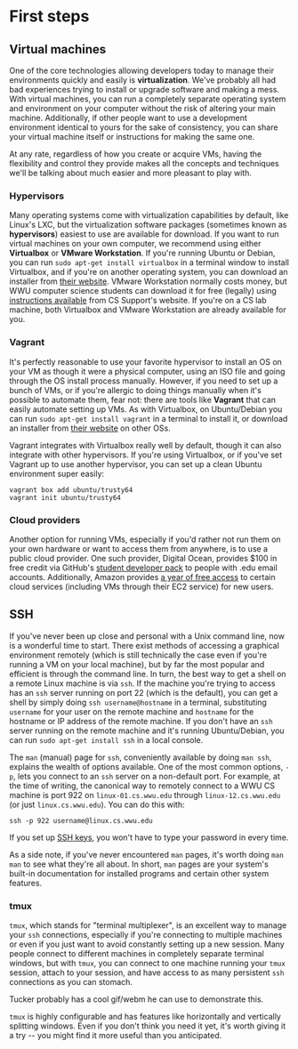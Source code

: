 First steps
===========

Virtual machines
----------------

One of the core technologies allowing developers today to manage their environments quickly and easily is **virtualization**. We've probably all had bad experiences trying to install or upgrade software and making a mess. With virtual machines, you can run a completely separate operating system and environment on your computer without the risk of altering your main machine. Additionally, if other people want to use a development environment identical to yours for the sake of consistency, you can share your virtual machine itself or instructions for making the same one.

At any rate, regardless of how you create or acquire VMs, having the flexibility and control they provide makes all the concepts and techniques we'll be talking about much easier and more pleasant to play with.

### Hypervisors

Many operating systems come with virtualization capabilities by default, like Linux's LXC, but the virtualization software packages (sometimes known as **hypervisors**) easiest to use are available for download. If you want to run virtual machines on your own computer, we recommend using either **Virtualbox** or **VMware Workstation**. If you're running Ubuntu or Debian, you can run `sudo apt-get install virtualbox` in a terminal window to install Virtualbox, and if you're on another operating system, you can download an installer from [their website](https://www.virtualbox.org/wiki/Downloads). VMware Workstation normally costs money, but WWU computer science students can download it for free (legally) using [instructions available](https://support.cs.wwu.edu) from CS Support's website. If you're on a CS lab machine, both Virtualbox and VMware Workstation are already available for you.

### Vagrant

It's perfectly reasonable to use your favorite hypervisor to install an OS on your VM as though it were a physical computer, using an ISO file and going through the OS install process manually. However, if you need to set up a bunch of VMs, or if you're allergic to doing things manually when it's possible to automate them, fear not: there are tools like **Vagrant** that can easily automate setting up VMs. As with Virtualbox, on Ubuntu/Debian you can run `sudo apt-get install vagrant` in a terminal to install it, or download an installer from [their website](https://www.vagrantup.com/downloads.html) on other OSs.

Vagrant integrates with Virtualbox really well by default, though it can also integrate with other hypervisors. If you're using Virtualbox, or if you've set Vagrant up to use another hypervisor, you can set up a clean Ubuntu environment super easily:

    vagrant box add ubuntu/trusty64
    vagrant init ubuntu/trusty64

### Cloud providers

Another option for running VMs, especially if you'd rather not run them on your own hardware or want to access them from anywhere, is to use a public cloud provider. One such provider, Digital Ocean, provides $100 in free credit via GitHub's [student developer pack](https://education.github.com/pack) to people with .edu email accounts. Additionally, Amazon provides [a year of free access](https://aws.amazon.com/free/) to certain cloud services (including VMs through their EC2 service) for new users.

SSH
---

If you've never been up close and personal with a Unix command line, now is a wonderful time to start. There exist methods of accessing a graphical environment remotely (which is still technically the case even if you're running a VM on your local machine), but by far the most popular and efficient is through the command line. In turn, the best way to get a shell on a remote Linux machine is via `ssh`. If the machine you're trying to access has an `ssh` server running on port 22 (which is the default), you can get a shell by simply doing `ssh username@hostname` in a terminal, substituting `username` for your user on the remote machine and `hostname` for the hostname or IP address of the remote machine. If you don't have an `ssh` server running on the remote machine and it's running Ubuntu/Debian, you can run `sudo apt-get install ssh` in a local console.

The `man` (manual) page for `ssh`, conveniently available by doing `man ssh`, explains the wealth of options available. One of the most common options, `-p`, lets you connect to an `ssh` server on a non-default port. For example, at the time of writing, the canonical way to remotely connect to a WWU CS machine is port 922 on `linux-01.cs.wwu.edu` through `linux-12.cs.wwu.edu` (or just `linux.cs.wwu.edu`). You can do this with:

    ssh -p 922 username@linux.cs.wwu.edu

If you set up [SSH keys](http://blog.packetdisarray.com/2015/08/06/passphrase-ssh-keys-without-repetitive-typing/), you won't have to type your password in every time.

As a side note, if you've never encountered `man` pages, it's worth doing `man man` to see what they're all about. In short, `man` pages are your system's built-in documentation for installed programs and certain other system features.

### tmux

`tmux`, which stands for "terminal multiplexer", is an excellent way to manage your `ssh` connections, especially if you're connecting to multiple machines or even if you just want to avoid constantly setting up a new session. Many people connect to different machines in completely separate terminal windows, but with `tmux`, you can connect to one machine running your `tmux` session, attach to your session, and have access to as many persistent `ssh` connections as you can stomach.

Tucker probably has a cool gif/webm he can use to demonstrate this.

`tmux` is highly configurable and has features like horizontally and vertically splitting windows. Even if you don't think you need it yet, it's worth giving it a try -- you might find it more useful than you anticipated.
